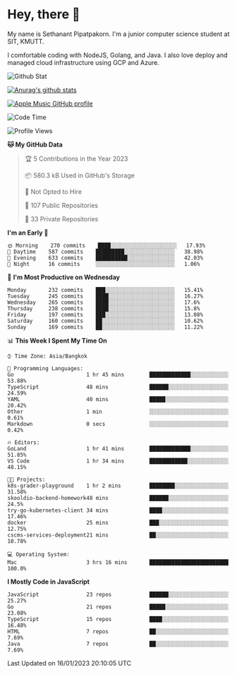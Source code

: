 # Hey, there 🙌
My name is Sethanant Pipatpakorn. I'm a junior computer science student at SIT, KMUTT.

I comfortable coding with NodeJS, Golang, and Java. I also love deploy and managed cloud infrastructure using GCP and Azure.

![Github Stat](https://github-profile-summary-cards.vercel.app/api/cards/profile-details?username=thetkpark&theme=dracula)

[![Anurag's github stats](https://github-readme-stats.vercel.app/api?username=thetkpark&count_private=true&show_icons=true&theme=tokyonight)](https://github.com/anuraghazra/github-readme-stats)

[![Apple Music GitHub profile](https://apple-music-github-profile.rayriffy.com/theme/light.svg?uid=000347.6120fcbefcb74cd59d65c108cc315787.1333)](https://github.com/rayriffy/apple-music-github-profile)

<!--START_SECTION:waka-->
![Code Time](http://img.shields.io/badge/Code%20Time-959%20hrs%2033%20mins-blue)

![Profile Views](http://img.shields.io/badge/Profile%20Views-0-blue)

**🐱 My GitHub Data** 

> 🏆 5 Contributions in the Year 2023
 > 
> 📦 580.3 kB Used in GitHub's Storage 
 > 
> 🚫 Not Opted to Hire
 > 
> 📜 107 Public Repositories 
 > 
> 🔑 33 Private Repositories  
 > 
**I'm an Early 🐤** 

```text
🌞 Morning    270 commits    ████░░░░░░░░░░░░░░░░░░░░░   17.93% 
🌆 Daytime    587 commits    █████████░░░░░░░░░░░░░░░░   38.98% 
🌃 Evening    633 commits    ██████████░░░░░░░░░░░░░░░   42.03% 
🌙 Night      16 commits     ░░░░░░░░░░░░░░░░░░░░░░░░░   1.06%

```
📅 **I'm Most Productive on Wednesday** 

```text
Monday       232 commits    ███░░░░░░░░░░░░░░░░░░░░░░   15.41% 
Tuesday      245 commits    ████░░░░░░░░░░░░░░░░░░░░░   16.27% 
Wednesday    265 commits    ████░░░░░░░░░░░░░░░░░░░░░   17.6% 
Thursday     238 commits    ████░░░░░░░░░░░░░░░░░░░░░   15.8% 
Friday       197 commits    ███░░░░░░░░░░░░░░░░░░░░░░   13.08% 
Saturday     160 commits    ██░░░░░░░░░░░░░░░░░░░░░░░   10.62% 
Sunday       169 commits    ██░░░░░░░░░░░░░░░░░░░░░░░   11.22%

```


📊 **This Week I Spent My Time On** 

```text
⌚︎ Time Zone: Asia/Bangkok

💬 Programming Languages: 
Go                       1 hr 45 mins        █████████████░░░░░░░░░░░░   53.88% 
TypeScript               48 mins             ██████░░░░░░░░░░░░░░░░░░░   24.59% 
YAML                     40 mins             █████░░░░░░░░░░░░░░░░░░░░   20.42% 
Other                    1 min               ░░░░░░░░░░░░░░░░░░░░░░░░░   0.61% 
Markdown                 0 secs              ░░░░░░░░░░░░░░░░░░░░░░░░░   0.42%

🔥 Editors: 
GoLand                   1 hr 41 mins        █████████████░░░░░░░░░░░░   51.85% 
VS Code                  1 hr 34 mins        ████████████░░░░░░░░░░░░░   48.15%

🐱‍💻 Projects: 
k8s-grader-playground    1 hr 2 mins         ████████░░░░░░░░░░░░░░░░░   31.58% 
skooldio-backend-homework48 mins             ██████░░░░░░░░░░░░░░░░░░░   24.5% 
try-go-kubernetes-client 34 mins             ████░░░░░░░░░░░░░░░░░░░░░   17.46% 
docker                   25 mins             ███░░░░░░░░░░░░░░░░░░░░░░   12.75% 
cscms-services-deployment21 mins             ██░░░░░░░░░░░░░░░░░░░░░░░   10.78%

💻 Operating System: 
Mac                      3 hrs 16 mins       █████████████████████████   100.0%

```

**I Mostly Code in JavaScript** 

```text
JavaScript               23 repos            ██████░░░░░░░░░░░░░░░░░░░   25.27% 
Go                       21 repos            █████░░░░░░░░░░░░░░░░░░░░   23.08% 
TypeScript               15 repos            ████░░░░░░░░░░░░░░░░░░░░░   16.48% 
HTML                     7 repos             ██░░░░░░░░░░░░░░░░░░░░░░░   7.69% 
Java                     7 repos             ██░░░░░░░░░░░░░░░░░░░░░░░   7.69%

```



 Last Updated on 16/01/2023 20:10:05 UTC
<!--END_SECTION:waka-->

